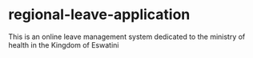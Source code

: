 # regional-leave-application
This is an online leave management system dedicated to the ministry of health in the Kingdom of Eswatini
